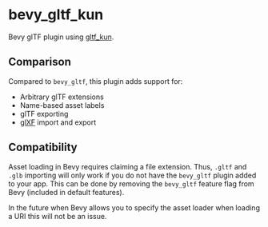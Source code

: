 # bevy_gltf_kun

Bevy glTF plugin using [gltf_kun](https://crates.io/crates/gltf_kun).

## Comparison

Compared to `bevy_gltf`, this plugin adds support for:

- Arbitrary glTF extensions
- Name-based asset labels
- glTF exporting
- [glXF](https://github.com/KhronosGroup/glXF) import and export

## Compatibility

Asset loading in Bevy requires claiming a file extension.
Thus, `.gltf` and `.glb` importing will only work if you do not have the `bevy_gltf` plugin added to your app.
This can be done by removing the `bevy_gltf` feature flag from Bevy (included in default features).

In the future when Bevy allows you to specify the asset loader when loading a URI this will not be an issue.
